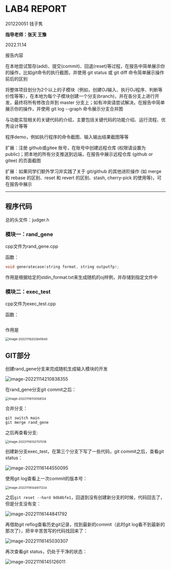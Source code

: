 # LAB4 REPORT

201220051 钱子隽

**指导老师：张天 王豫**

2022.11.14

报告内容

在本地尝试暂存(add)、提交(commit)、回退(reset)等过程，在报告中简单展示你的操作，比如git命令的执行截图，并使用 git status 或 git diff 命令简单展示操作前后的区别

将整体项目划分为2个以上的子模块（例如，创建OJ输入、执行OJ程序、判断等价性等等），在本地为每个子模块创建一个分支(branch)，并在各分支上进行开发，最终将所有修改合并到 master 分支上；如有冲突请尝试解决。在报告中简单展示你的操作，并使用 git log --graph 命令展示分支合并图

与功能实现相关的关键代码的介绍，主要包括关键代码的功能介绍、运行流程、优秀设计等等

程序demo，例如执行程序的命令截图、输入输出结果截图等等

扩展：注册 github或gitee 账号，在账号中创建远程仓库 (权限请设置为 public)；把本地的所有分支推送到远端，在报告中展示远程仓库 (github or gitee) 的页面截图

扩展：如果同学们额外学习并实践了关于 git/github 的其他进阶操作 (如 merge 和 rebase 的区别、reset 和 revert 的区别、stash, cherry-pick 的使用等)，可在报告中展示

---

## 程序代码

总的头文件：judger.h

### 模块一：rand_gene

cpp文件为rand_gene.cpp

函数：

```c++
void generatecase(string format, string outputfp);
```

作用是根据给定的stdin_format.txt来生成随机的oj样例，并存储到指定文件中

### 模块二：exec_test

cpp文件为exec_test.cpp

函数：

```

```

作用是

<img src="image-20221116202841640.png" alt="image-20221116202841640" style="zoom:67%;" />

## GIT部分

创建rand_gene分支来完成随机生成输入模块的开发

![image-20221114210838355](image-20221114210838355.png)

在rand_gene分支git commit之后：

<img src="image-20221116113058124.png" alt="image-20221116113058124" style="zoom:67%;" />

合并分支：

```
git switch main
git merge rand_gene
```

之后再查看分支:

<img src="image-20221116132707018.png" alt="image-20221116132707018" style="zoom:67%;" />

创建新分支exec_test，在第三个分支下写了一些代码，git commit之后，查看git status：

![image-20221116144550095](image-20221116144550095.png)

使用git log查看上一次commit的版本号：

<img src="image-20221116144617224.png" alt="image-20221116144617224" style="zoom:67%;" />

之后`git reset --hard 9db8bfe1`，回退到没有创建新分支的时候，代码回去了，但是分支没有变：

![image-20221116144841792](image-20221116144841792.png)

再借助git reflog查看历史git记录，找到最新的commit（此时git log看不到最新的那次了），把辛辛苦苦写的代码找回来了：

![image-20221116145030307](image-20221116145030307.png)

再次查看git status，仍处于干净的状态：

![image-20221116145126011](image-20221116145126011.png)

